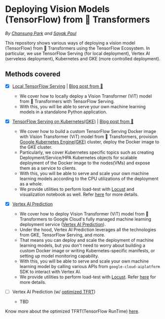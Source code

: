 # Deploying Vision Models (TensorFlow) from 🤗 Transformers

_By [Chansung Park](https://github.com/deep-diver) and [Sayak Paul](https://github.com/sayakpaul)_

This repository shows various ways of deploying a vision model (TensorFlow) from 🤗 Transformers using the TensorFlow Ecosystem. In particular, we use TensorFlow Serving (for local deployment), Vertex AI (serveless deployment), Kubernetes and GKE (more controlled deployment).

## Methods covered

- [x] [Local TensorFlow Serving](https://github.com/sayakpaul/deploy-hf-tf-vision-models/blob/main/hf_vision_model_tfserving.ipynb) | [Blog post from 🤗](https://huggingface.co/blog/tf-serving-vision)
  - We cover how to locally deploy a Vision Transformer (ViT) model from 🤗 Transformers with TensorFlow Serving. 
  - With this, you will be able to serve your own machine learning models in a standalone Python application.

- [x] [TensorFlow Serving on Kubernetes(GKE)](https://github.com/sayakpaul/deploy-hf-tf-vision-models/tree/main/hf_vision_model_tfserving_gke) | [Blog post from 🤗](https://huggingface.co/blog/deploy-tfserving-kubernetes)
  - We cover how to build a custom TensorFlow Serving Docker image with Vision Transformer (ViT) model from 🤗 Transformers, provision [Google Kubernetes Engine(GKE)]((https://cloud.google.com/kubernetes-engine)) cluster, deploy the Docker image to the GKE cluster.
  - Particularly, we cover Kubernetes specific topics such as creating Deployment/Service/HPA Kubernetes objects for scalable deployment of the Docker image to the nodes(VMs) and expose them as a service to clients.
  - With this, you will be able to serve and scale your own machine learning models according to the CPU utilizations of the deployment as a whole.
  - We provide utilities to perform load-test with [Locust](https://locust.io/) and visualization notebook as well. Refer [here](./hf_vision_model_tfserving_gke/locust) for more details.

- [x] [Vertex AI Prediction](https://github.com/sayakpaul/deploy-hf-tf-vision-models/tree/main/hf_vision_model_vertex_ai) 
  - We cover how to deploy Vision Transformer (ViT) model from 🤗 Transformers to Google Cloud's fully managed machine learning deployment service ([Vertex AI Prediction]((https://cloud.google.com/vertex-ai/docs/predictions/getting-predictions))). 
  - Under the hood, Vertex AI Prediction leverages all the technologies from GKE, TensorFlow Serving, and more. 
  - That means you can deploy and scale the deployment of machine learning models, but you don't need to worry about building a custom Docker image or writing Kubernetes-specific manifests, or setting up model monitoring capability.
  - With this, you will be able to serve and scale your own machine learning model by calling various APIs from `google-cloud-aiplatform` SDK to interact with Vertex AI. 
  - We provide utilities to perform load-test with [Locust](https://locust.io/). Refer [here](./hf_vision_model_vertex_ai/locust) for more details.

- [ ] Vertex AI Prediction (w/ [optimized TFRT](https://cloud.google.com/vertex-ai/docs/predictions/optimized-tensorflow-runtime))
  - TBD

Know more about the optimized TFRT(TensorFlow RunTime) [here](https://github.com/tensorflow/runtime).

